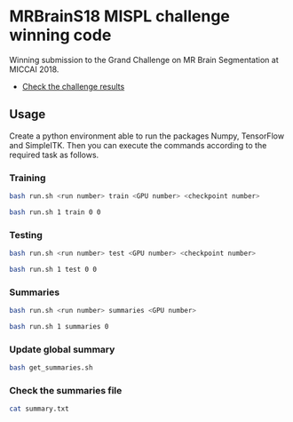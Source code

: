 # MRBrainS18 MISPL challenge winning code

Winning submission to the Grand Challenge on MR Brain Segmentation at MICCAI 2018.

* [Check the challenge results](http://mrbrains18.isi.uu.nl/results/eight-label-segmentation-results/)


## Usage

Create a python environment able to run the packages Numpy, TensorFlow and SimpleITK. Then you can execute the commands according to the required task as follows.

### Training

```bash
bash run.sh <run number> train <GPU number> <checkpoint number>
```

```bash
bash run.sh 1 train 0 0
```

### Testing

```bash
bash run.sh <run number> test <GPU number> <checkpoint number>
```

```bash
bash run.sh 1 test 0 0
```

### Summaries

```bash
bash run.sh <run number> summaries <GPU number>
```

```bash
bash run.sh 1 summaries 0
```

### Update global summary

```bash
bash get_summaries.sh
```

### Check the summaries file

```bash
cat summary.txt
```

